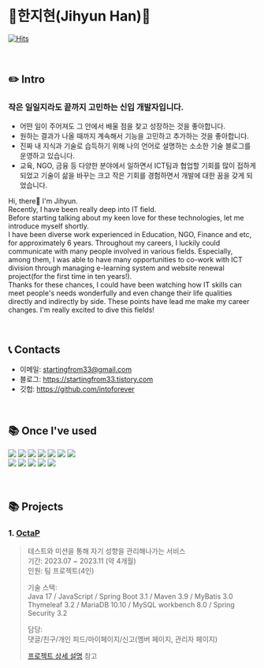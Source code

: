 # 🐣한지현(Jihyun Han)🐣
[![Hits](https://hits.seeyoufarm.com/api/count/incr/badge.svg?url=https%3A%2F%2Fgithub.com%2Fintoforever%2Fportfolio&count_bg=%2379C83D&title_bg=%23555555&icon=&icon_color=%23E7E7E7&title=hits&edge_flat=false)](https://hits.seeyoufarm.com)

</br>

## ✏️ Intro
### 작은 일일지라도 끝까지 고민하는 신입 개발자입니다.

- 어떤 일이 주어져도 그 안에서 배울 점을 찾고 성장하는 것을 좋아합니다.
- 원하는 결과가 나올 때까지 계속해서 기능을 고민하고 추가하는 것을 좋아합니다.
- 진짜 내 지식과 기술로 습득하기 위해 나의 언어로 설명하는 소소한 기술 블로그를 운영하고 있습니다.
- 교육, NGO, 금융 등 다양한 분야에서 일하면서 ICT팀과 협업할 기회를 많이 접하게 되었고
기술이 삶을 바꾸는 크고 작은 기회를 경험하면서 개발에 대한 꿈을 갖게 되었습니다.  

Hi, there👋 I'm Jihyun.  
Recently, I have been really deep into IT field.  
Before starting talking about my keen love for these technologies, let me introduce myself shortly.  
I have been diverse work experienced in Education, NGO, Finance and etc, for approximately 6 years.
Throughout my careers, I luckily could communicate with many people involved in various fields. Especially, among them, I was able to have many opportunities to co-work with ICT division through managing e-learning system and website renewal project(for the first time in ten years!).  
Thanks for these chances, I could have been watching how IT skills can meet people's needs wonderfully and even change their life qualities directly and indirectly by side. These points have lead me make my career changes. I'm really excited to dive this fields!

</br>

## 📞 Contacts
- 이메일: startingfrom33@gmail.com
- 블로그: https://startingfrom33.tistory.com
- 깃헙: https://github.com/intoforever

</br>

## 📚 Once I've used
<div> 
  <img src="https://img.shields.io/badge/java-007396?style=for-the-badge&logo=java&logoColor=white"> 
  <img src="https://img.shields.io/badge/javascript-F7DF1E?style=for-the-badge&logo=javascript&logoColor=black"> 
  <img src="https://img.shields.io/badge/html5-E34F26?style=for-the-badge&logo=html5&logoColor=white"> 
  <img src="https://img.shields.io/badge/css-1572B6?style=for-the-badge&logo=css3&logoColor=white">
  <img src="https://img.shields.io/badge/oracle-F80000?style=for-the-badge&logo=oracle&logoColor=white"> 
  <img src="https://img.shields.io/badge/mysql-4479A1?style=for-the-badge&logo=mysql&logoColor=white"> 
  <img src="https://img.shields.io/badge/mariaDB-003545?style=for-the-badge&logo=mariaDB&logoColor=white"> 
  <br>
  <img src="https://img.shields.io/badge/spring-6DB33F?style=for-the-badge&logo=spring&logoColor=white">
  <img src="https://img.shields.io/badge/springboot-6DB33F?style=for-the-badge&logo=springboot&logoColor=white">
  <img src="https://img.shields.io/badge/vue.js-4FC08D?style=for-the-badge&logo=vue.js&logoColor=white"> 
  <img src="https://img.shields.io/badge/github-181717?style=for-the-badge&logo=github&logoColor=white">
  <img src="https://img.shields.io/badge/git-F05032?style=for-the-badge&logo=git&logoColor=white">
</div>
<br><br>

## 📚 Projects
### 1. [OctaP](www.octap.co.kr)
> 테스트와 미션을 통해 자기 성향을 관리해나가는 서비스  
> 기간: 2023.07 ~ 2023.11 (약 4개월)  
> 인원: 팀 프로젝트(4인)
>
> 기술 스택:  
> Java 17 / JavaScript / Spring Boot 3.1 / Maven 3.9 / MyBatis 3.0  
> Thymeleaf 3.2 / MariaDB 10.10 / MySQL workbench 8.0 / Spring Security 3.2  
>
> 담당:  
> 댓글/친구/개인 피드/마이페이지/신고(멤버 페이지, 관리자 페이지)
> 
> 
> [프로젝트 상세 설명](https://github.com/intoforever/OctaP) 참고
